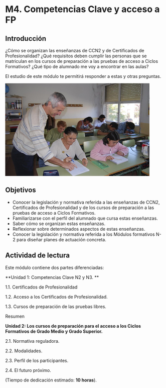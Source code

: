 # M4. Competencias Clave y acceso a FP

## **Introducción**

¿Cómo se organizan las enseñanzas de CCN2 y de Certificados de Profesionalidad? ¿Qué requisitos deben cumplir las personas que se matriculan en los cursos de preparación a las pruebas de acceso a Ciclos Formativos? ¿Qué tipo de alumnado me voy a encontrar en las aulas?

El estudio de este módulo te permitirá responder a estas y otras preguntas.

![](img/adultossomontano.jpg)

## Objetivos

* Conocer la legislación y normativa referida a las enseñanzas de CCN2, Certificados de Profesionalidad y de los cursos de preparación a las pruebas de acceso a Ciclos Formativos.
* Familiarizarse con el perfil del alumnado que cursa estas enseñanzas.
* Saber cómo se organizan estas enseñanzas.
* Reflexionar sobre determinados aspectos de estas enseñanzas.
* Conocer la legislación y normativa referida a los Módulos formativos N-2 para diseñar planes de actuación concreta.

## Actividad de lectura

Este módulo contiene dos partes diferenciadas:

**Unidad 1: Competencias Clave N2 y N3. **

1.1. Certificados de Profesionalidad

1.2. Acceso a los Certificados de Profesionalidad.

1.3. Cursos de preparación de las pruebas libres.

Resumen

**Unidad 2: Los cursos de preparación para el acceso a los Ciclos Formativos de Grado Medio y Grado Superior.**

2.1. Normativa reguladora.

2.2. Modalidades.

2.3. Perfil de los participantes.

2.4. El futuro próximo.

\(Tiempo de dedicación estimado: **10 horas**\).

